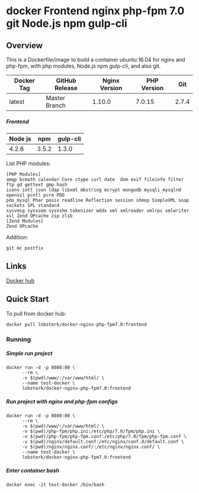 # docker Frontend nginx php-fpm 7.0 git Node.js npm gulp-cli

## Overview

This is a Dockerfile/image to build a container ubuntu:16.04 for nginx and php-fpm, with php modules, Node.js npm gulp-cli, and also git.

| Docker Tag 	| GitHub Release 	| Nginx Version 	| PHP Version 	| Git           | 
|------------	|----------------	|---------------	|-------------	|-------------	| 
| latest     	| Master Branch  	| 1.10.0        	| 7.0.15      	| 2.7.4         | 

##### Frontend 

| Node js     	| npm 	        | gulp-cli      |  
|------------	|---------------|---------------| 
| 4.2.6     	| 3.5.2  	    | 1.3.0         | 

List PHP modules:
```
[PHP Modules]
amqp bcmath calendar Core ctype curl date  dom exif fileinfo filter ftp gd gettext gmp hash
iconv intl json ldap libxml mbstring mcrypt mongodb mysqli mysqlnd openssl pcntl pcre PDO
pdo_mysql Phar posix readline Reflection session shmop SimpleXML soap sockets SPL standard 
sysvmsg sysvsem sysvshm tokenizer wddx xml xmlreader xmlrpc xmlwriter xsl Zend OPcache zip zlib
[Zend Modules]
Zend OPcache
```
Addition:

`git mc postfix`

## Links 
[Docker hub](https://hub.docker.com/r/lobsterk/docker-nginx-php-fpm7.0/)

## Quick Start

To pull from docker hub:

`docker pull lobsterk/docker-nginx-php-fpm7.0:frontend`

### Running
##### Simple run project 
```     
docker run -d -p 8080:80 \
      --rm \
      -v $(pwd)/www/:/var/www/html/ \
      --name test-docker \
      lobsterk/docker-nginx-php-fpm7.0:frontend
```

##### Run project with nginx and php-fpm configs
```     
docker run -d -p 8080:80 \
      --rm \
      -v $(pwd)/www/:/var/www/html/ \
      -v $(pwd)/php-fpm/php.ini:/etc/php/7.0/fpm/php.ini \
      -v $(pwd)/php-fpm/php-fpm.conf:/etc/php/7.0/fpm/php-fpm.conf \
      -v $(pwd)/nginx/default.conf:/etc/nginx/conf.d/default.conf \
      -v $(pwd)/nginx/nginx.conf/:/etc/nginx/nginx.conf/ \
      --name test-docker \
      lobsterk/docker-nginx-php-fpm7.0:frontend
```

##### Enter container bash

`docker exec -it test-docker /bin/bash`